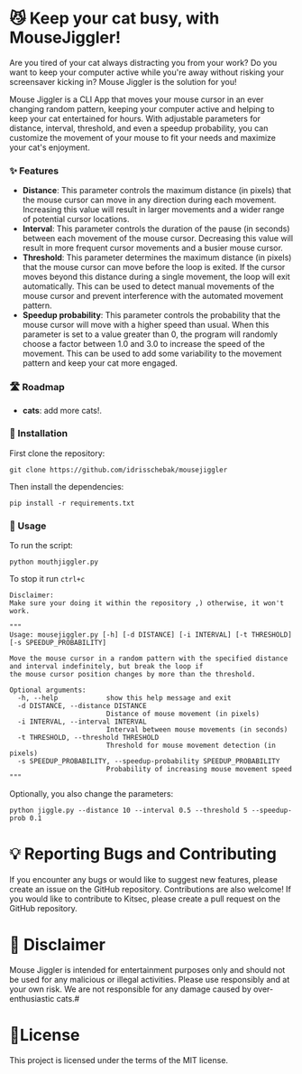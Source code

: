 # 😼 Keep your cat busy, with MouseJiggler! 

Are you tired of your cat always distracting you from your work? Do you want to keep your computer active while you're away without risking your screensaver kicking in? Mouse Jiggler is the solution for you!

Mouse Jiggler is a CLI App that moves your mouse cursor in an ever changing random pattern, keeping your computer active and helping to keep your cat entertained for hours. With adjustable parameters for distance, interval, threshold, and even a speedup probability, you can customize the movement of your mouse to fit your needs and maximize your cat's enjoyment.

### ✨ Features

- **Distance**: This parameter controls the maximum distance (in pixels) that the mouse cursor can move in any direction during each movement. Increasing this value will result in larger movements and a wider range of potential cursor locations.
- **Interval**: This parameter controls the duration of the pause (in seconds) between each movement of the mouse cursor. Decreasing this value will result in more frequent cursor movements and a busier mouse cursor.
- **Threshold**: This parameter determines the maximum distance (in pixels) that the mouse cursor can move before the loop is exited. If the cursor moves beyond this distance during a single movement, the loop will exit automatically. This can be used to detect manual movements of the mouse cursor and prevent interference with the automated movement pattern.
- **Speedup probability**: This parameter controls the probability that the mouse cursor will move with a higher speed than usual. When this parameter is set to a value greater than 0, the program will randomly choose a factor between 1.0 and 3.0 to increase the speed of the movement. This can be used to add some variability to the movement pattern and keep your cat more engaged.


### 🛣️ Roadmap

- **cats**: add more cats!.

### 🚀 Installation 

First clone the repository:

```
git clone https://github.com/idrisschebak/mousejiggler
```

Then install the dependencies:

```
pip install -r requirements.txt
```

### 📝 Usage

To run the script:

```
python mouthjiggler.py
```

To stop it run ```ctrl+c```


```
Disclaimer:
Make sure your doing it within the repository ,) otherwise, it won't work.

"""
Usage: mousejiggler.py [-h] [-d DISTANCE] [-i INTERVAL] [-t THRESHOLD] [-s SPEEDUP_PROBABILITY]

Move the mouse cursor in a random pattern with the specified distance and interval indefinitely, but break the loop if
the mouse cursor position changes by more than the threshold.

Optional arguments:
  -h, --help            show this help message and exit
  -d DISTANCE, --distance DISTANCE
                        Distance of mouse movement (in pixels)
  -i INTERVAL, --interval INTERVAL
                        Interval between mouse movements (in seconds)
  -t THRESHOLD, --threshold THRESHOLD
                        Threshold for mouse movement detection (in pixels)
  -s SPEEDUP_PROBABILITY, --speedup-probability SPEEDUP_PROBABILITY
                        Probability of increasing mouse movement speed
"""
```

Optionally, you also change the parameters:

```
python jiggle.py --distance 10 --interval 0.5 --threshold 5 --speedup-prob 0.1
```

# 💡 Reporting Bugs and Contributing

If you encounter any bugs or would like to suggest new features, please create an issue on the GitHub repository. Contributions are also welcome! If you would like to contribute to Kitsec, please create a pull request on the GitHub repository.

# 🚨 Disclaimer

Mouse Jiggler is intended for entertainment purposes only and should not be used for any malicious or illegal activities. Please use responsibly and at your own risk. We are not responsible for any damage caused by over-enthusiastic cats.# 

# 🔖License

This project is licensed under the terms of the MIT license.